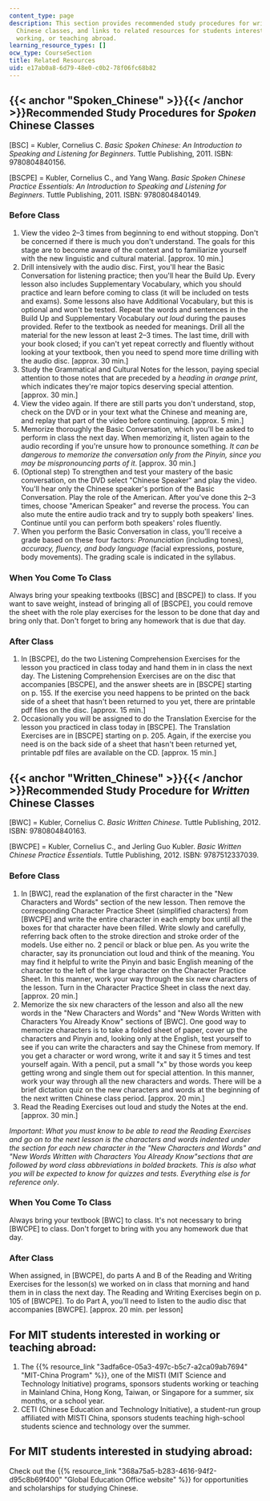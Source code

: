 ```yaml
---
content_type: page
description: This section provides recommended study procedures for written and spoken
  Chinese classes, and links to related resources for students interesting in studying,
  working, or teaching abroad.
learning_resource_types: []
ocw_type: CourseSection
title: Related Resources
uid: e17ab0a8-6d79-48e0-c0b2-78f06fc68b82
---
```


{{< anchor "Spoken_Chinese" >}}{{< /anchor >}}Recommended Study Procedures for _Spoken_ Chinese Classes
-------------------------------------------------------------------------------------------------------

\[BSC\] = Kubler, Cornelius C. _Basic Spoken Chinese: An Introduction to Speaking and Listening for Beginners_. Tuttle Publishing, 2011. ISBN: 9780804840156.

\[BSCPE\] = Kubler, Cornelius C., and Yang Wang. _Basic Spoken Chinese Practice Essentials: An Introduction to Speaking and Listening for Beginners_. Tuttle Publishing, 2011. ISBN: 9780804840149.

### Before Class

1.  View the video 2–3 times from beginning to end without stopping. Don't be concerned if there is much you don't understand. The goals for this stage are to become aware of the context and to familiarize yourself with the new linguistic and cultural material. \[approx. 10 min.\]
2.  Drill intensively with the audio disc. First, you'll hear the Basic Conversation for listening practice; then you'll hear the Build Up. Every lesson also includes Supplementary Vocabulary, which you should practice and learn before coming to class (it will be included on tests and exams). Some lessons also have Additional Vocabulary, but this is optional and won't be tested. Repeat the words and sentences in the Build Up and Supplementary Vocabulary _out loud_ during the pauses provided. Refer to the textbook as needed for meanings. Drill all the material for the new lesson at least 2–3 times. The last time, drill with your book closed; if you can't yet repeat correctly and fluently without looking at your textbook, then you need to spend more time drilling with the audio disc. \[approx. 30 min.\]
3.  Study the Grammatical and Cultural Notes for the lesson, paying special attention to those notes that are preceded by a _heading in orange print_, which indicates they're major topics deserving special attention. \[approx. 30 min.\]
4.  View the video again. If there are still parts you don't understand, stop, check on the DVD or in your text what the Chinese and meaning are, and replay that part of the video before continuing. \[approx. 5 min.\]
5.  Memorize thoroughly the Basic Conversation, which you'll be asked to perform in class the next day. When memorizing it, listen again to the audio recording if you're unsure how to pronounce something. _It can be dangerous to memorize the conversation only from the Pinyin, since you may be mispronouncing parts of it_. \[approx. 30 min.\]
6.  (Optional step) To strengthen and test your mastery of the basic conversation, on the DVD select "Chinese Speaker" and play the video. You'll hear only the Chinese speaker's portion of the Basic Conversation. Play the role of the American. After you've done this 2–3 times, choose "American Speaker" and reverse the process. You can also mute the entire audio track and try to supply both speakers' lines. Continue until you can perform both speakers' roles fluently.
7.  When you perform the Basic Conversation in class, you'll receive a grade based on these four factors: _Pronunciation_ (including tones)_, accuracy, fluency, and body language_ (facial expressions, posture, body movements). The grading scale is indicated in the syllabus.

### When You Come To Class

Always bring your speaking textbooks (\[BSC\] and \[BSCPE\]) to class. If you want to save weight, instead of bringing all of \[BSCPE\], you could remove the sheet with the role play exercises for the lesson to be done that day and bring only that. Don't forget to bring any homework that is due that day.

### After Class

1.  In \[BSCPE\], do the two Listening Comprehension Exercises for the lesson you practiced in class today and hand them in in class the next day. The Listening Comprehension Exercises are on the disc that accompanies \[BSCPE\], and the answer sheets are in \[BSCPE\] starting on p. 155. If the exercise you need happens to be printed on the back side of a sheet that hasn't been returned to you yet, there are printable pdf files on the disc. \[approx. 15 min.\]
2.  Occasionally you will be assigned to do the Translation Exercise for the lesson you practiced in class today in \[BSCPE\]. The Translation Exercises are in \[BSCPE\] starting on p. 205. Again, if the exercise you need is on the back side of a sheet that hasn't been returned yet, printable pdf files are available on the CD. \[approx. 15 min.\]

{{< anchor "Written_Chinese" >}}{{< /anchor >}}Recommended Study Procedure for _Written_ Chinese Classes
--------------------------------------------------------------------------------------------------------

\[BWC\] = Kubler, Cornelius C. _Basic Written Chinese_. Tuttle Publishing, 2012. ISBN: 9780804840163.

\[BWCPE\] = Kubler, Cornelius C., and Jerling Guo Kubler. _Basic Written Chinese Practice Essentials_. Tuttle Publishing, 2012. ISBN: 9787512337039.

### Before Class

1.  In \[BWC\], read the explanation of the first character in the "New Characters and Words" section of the new lesson. Then remove the corresponding Character Practice Sheet (simplified characters) from \[BWCPE\] and write the entire character in each empty box until all the boxes for that character have been filled. Write slowly and carefully, referring back often to the stroke direction and stroke order of the models. Use either no. 2 pencil or black or blue pen. As you write the character, say its pronunciation out loud and think of the meaning. You may find it helpful to write the Pinyin and basic English meaning of the character to the left of the large character on the Character Practice Sheet. In this manner, work your way through the six new characters of the lesson. Turn in the Character Practice Sheet in class the next day. \[approx. 20 min.\]
2.  Memorize the six new characters of the lesson and also all the new words in the "New Characters and Words" and "New Words Written with Characters You Already Know" sections of \[BWC\]. One good way to memorize characters is to take a folded sheet of paper, cover up the characters and Pinyin and, looking only at the English, test yourself to see if you can write the characters and say the Chinese from memory. If you get a character or word wrong, write it and say it 5 times and test yourself again. With a pencil, put a small "x" by those words you keep getting wrong and single them out for special attention. In this manner, work your way through all the new characters and words. There will be a brief dictation quiz on the new characters and words at the beginning of the next written Chinese class period. \[approx. 20 min.\]
3.  Read the Reading Exercises out loud and study the Notes at the end. \[approx. 30 min.\]

_Important_: _What you must know to be able to read the Reading Exercises and go on to the next lesson is the characters and words indented under the section for each new character in the "New Characters and Words" and "New Words Written with Characters You Already Know"sections that are followed by word class abbreviations in bolded brackets. This is also what you will be expected to know for quizzes and tests. Everything else is for reference only_.

### When You Come To Class

Always bring your textbook \[BWC\] to class. It's not necessary to bring \[BWCPE\] to class. Don't forget to bring with you any homework due that day.

### After Class

When assigned, in \[BWCPE\], do parts A and B of the Reading and Writing Exercises for the lesson(s) we worked on in class that morning and hand them in in class the next day. The Reading and Writing Exercises begin on p. 105 of \[BWCPE\]. To do Part A, you'll need to listen to the audio disc that accompanies \[BWCPE\]. \[approx. 20 min. per lesson\]

For MIT students interested in working or teaching abroad:
----------------------------------------------------------

1.  The {{% resource_link "3adfa6ce-05a3-497c-b5c7-a2ca09ab7694" "MIT-China Program" %}}, one of the MISTI (MIT Science and Technology Initiative) programs, sponsors students working or teaching in Mainland China, Hong Kong, Taiwan, or Singapore for a summer, six months, or a school year.
2.  CETI (Chinese Education and Technology Initiative), a student-run group affiliated with MISTI China, sponsors students teaching high-school students science and technology over the summer.

For MIT students interested in studying abroad:
-----------------------------------------------

Check out the {{% resource_link "368a75a5-b283-4616-94f2-d95c8b69f400" "Global Education Office website" %}} for opportunities and scholarships for studying Chinese.